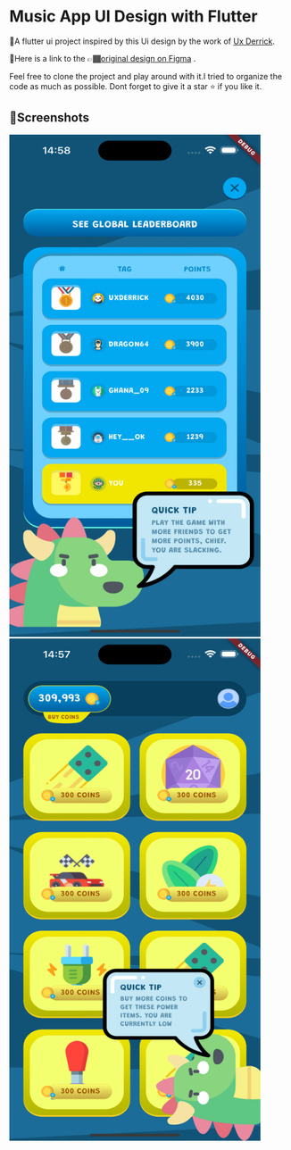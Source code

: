 # Music App UI Design with Flutter

🎨A flutter ui project inspired by this Ui design by the work of [Ux Derrick](https://uxderrick.com).

🔗Here is a link to the 👉🏾[original design on Figma](https://www.figma.com/file/ruWy8lRd6GRi7i5ayPgv0R/Game-UI-design-Challenge?type=design&node-id=0%3A1&mode=dev) .


Feel free to clone the project and play around with it.I tried to organize the code as much as possible.
Dont forget to give it a star ⭐️ if you like it.

## 📸Screenshots
<img width="450" height="900" src="https://github.com/Strange-Philip/game_ui/blob/main/assets/screenshot1.png">
<img width="450" height="900" src="https://github.com/Strange-Philip/game_ui/blob/main/assets/screenshot2.png">

